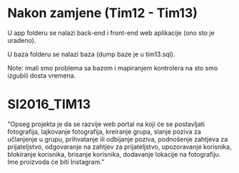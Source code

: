 ﻿# Nakon zamjene (Tim12 - Tim13)

U app folderu se nalazi back-end i front-end web aplikacije (ono sto je uradeno).


U baza folderu se nalazi baza (dump baze je u tim13.sql).

Note: imali smo problema sa bazom i mapiranjem kontrolera na sto smo izgubili dosta vremena.

# SI2016_TIM13
 
 
 
  "Opseg projekta je da se razvije web portal na koji će se postavljati fotografija, lajkovanje fotografija, kreiranje grupa, slanje poziva za učlanjenje u grupu, prihvatanje ili odbijanje poziva, podnošenje zahtjeva za prijateljstvo, odgovaranje na zahtjev za prijateljstvo, upozoravanje korisnika, blokiranje korisnika, brisanje korisnika, dodavanje lokacije na fotografiju.
Ime proizvoda će biti Instagram."
